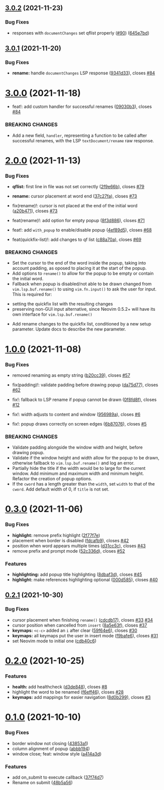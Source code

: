 ## [3.0.2](https://github.com/filipdutescu/renamer.nvim/compare/v3.0.1...v3.0.2) (2021-11-23)


### Bug Fixes

* responses with `documentChanges` set qflist properly ([#90](https://github.com/filipdutescu/renamer.nvim/issues/90)) ([645e7bd](https://github.com/filipdutescu/renamer.nvim/commit/645e7bd7a18f017f05f1f5ccf54331a510c93652))



## [3.0.1](https://github.com/filipdutescu/renamer.nvim/compare/v3.0.0...v3.0.1) (2021-11-20)


### Bug Fixes

* **rename:** handle `documentChanges` LSP response ([9341d33](https://github.com/filipdutescu/renamer.nvim/commit/9341d338dd025029a904ad32784f6bd31f37d2c8)), closes [#84](https://github.com/filipdutescu/renamer.nvim/issues/84)



# [3.0.0](https://github.com/filipdutescu/renamer.nvim/compare/v2.0.0...v3.0.0) (2021-11-18)


* feat!: add custom handler for successful renames ([09030b3](https://github.com/filipdutescu/renamer.nvim/commit/09030b3286b794ccf86251604e331d5fe66ad3e8)), closes [#84](https://github.com/filipdutescu/renamer.nvim/issues/84)


### BREAKING CHANGES

* Add a new field, `handler`, representing a function
to be called after successful renames, with the LSP
`textDocument/rename` raw response.



# [2.0.0](https://github.com/filipdutescu/renamer.nvim/compare/v1.0.0...v2.0.0) (2021-11-13)


### Bug Fixes

* **qflist:** first line in file was not set correctly ([2f9e66b](https://github.com/filipdutescu/renamer.nvim/commit/2f9e66b12cc115c3c8ad3aac360fb94d76f60bce)), closes [#79](https://github.com/filipdutescu/renamer.nvim/issues/79)
* **rename:** cursor placement at word end ([37c27fa](https://github.com/filipdutescu/renamer.nvim/commit/37c27fa77571ba9a81d06e148500fad9638bbe42)), closes [#73](https://github.com/filipdutescu/renamer.nvim/issues/73)


* fix(rename)!: cursor is not placed at the end of the initial word ([a20b471](https://github.com/filipdutescu/renamer.nvim/commit/a20b471c9be59445ddd21d16885a567790dca147)), closes [#73](https://github.com/filipdutescu/renamer.nvim/issues/73)
* feat(rename)!: add option for empty popup ([8f3d886](https://github.com/filipdutescu/renamer.nvim/commit/8f3d8864f22d118f4be886ed1c5fa94ec484784d)), closes [#71](https://github.com/filipdutescu/renamer.nvim/issues/71)
* feat!: add `with_popup` to enable/disable popup ([4ef89d5](https://github.com/filipdutescu/renamer.nvim/commit/4ef89d5057b5d89a7701bd1272dccd2aaabe912c)), closes [#68](https://github.com/filipdutescu/renamer.nvim/issues/68)
* feat(quickfix-list)!: add changes to qf list ([c88a70a](https://github.com/filipdutescu/renamer.nvim/commit/c88a70a917d99dbb49d6cf57477bfe469ea7067c)), closes [#69](https://github.com/filipdutescu/renamer.nvim/issues/69)


### BREAKING CHANGES

* Set the cursor to the end of the word inside the popup,
taking into account padding, as oposed to placing it at the start of the
popup.
* Add options to `rename()` to allow for the
popup to be empty or contain the initial word.
* Fallback when popup is disabled/not able to be drawn
changed from `vim.lsp.buf.rename()` to using `vim.fn.input()` to ask the
user for input. This is required for:

- setting the quickfix list with the resulting changes
- preserving non-GUI input alternative, since Neovim 0.5.2+ will have
  its own interface for `vim.lsp.buf.rename()`
* Add rename changes to the quickfix list, conditioned
by a new setup parameter. Update docs to describe the new parameter.



# [1.0.0](https://github.com/filipdutescu/renamer.nvim/compare/v0.3.0...v1.0.0) (2021-11-08)


### Bug Fixes

* removed renaming as empty string ([b20cc39](https://github.com/filipdutescu/renamer.nvim/commit/b20cc399b8ea24011bf78f17477432d1500df9b0)), closes [#57](https://github.com/filipdutescu/renamer.nvim/issues/57)


* fix(padding)!: validate padding before drawing popup ([da75d77](https://github.com/filipdutescu/renamer.nvim/commit/da75d77397498b2fe8ea0206aec2486ed8325fbf)), closes [#62](https://github.com/filipdutescu/renamer.nvim/issues/62)
* fix!: fallback to LSP rename if popup cannot be drawn ([0f8fd8f](https://github.com/filipdutescu/renamer.nvim/commit/0f8fd8f9315d18a3637fe1c95bfd8cc315e9bb6e)), closes [#12](https://github.com/filipdutescu/renamer.nvim/issues/12)
* fix!: width adjusts to content and window ([956989a](https://github.com/filipdutescu/renamer.nvim/commit/956989a103f7e5441476ee00c02cfaac0432aaba)), closes [#6](https://github.com/filipdutescu/renamer.nvim/issues/6)
* fix!: popup draws correctly on screen edges ([6b87076](https://github.com/filipdutescu/renamer.nvim/commit/6b8707689a67d63fedaa1b0bac4ae1ef6e92d5ae)), closes [#5](https://github.com/filipdutescu/renamer.nvim/issues/5)


### BREAKING CHANGES

* Validate padding alongside the window width and
height, before drawing popup.
* Validate if the window height and width allow for the
popup to be drawn, otherwise fallback to `vim.lsp.buf.rename()` and log
an error.
* Partially hide the title if the width would be to large
for the current window. Add minimum and maximum width and minimum
height. Refactor the creation of popup options.
* If the `cword` has a length greater than the `width`,
set `width` to that of the `cword`. Add default width of 0, if `title`
is not set.



# [0.3.0](https://github.com/filipdutescu/renamer.nvim/compare/v0.2.1...v0.3.0) (2021-11-06)


### Bug Fixes

* **highlight:** remove prefix highlight ([2f77f7e](https://github.com/filipdutescu/renamer.nvim/commit/2f77f7e7e52b2b9f54b145f15d32bc934bb00117))
* placement when border is disabled ([fdcafb9](https://github.com/filipdutescu/renamer.nvim/commit/fdcafb93276c1638b43287cf76d72e520ddf8744)), closes [#42](https://github.com/filipdutescu/renamer.nvim/issues/42)
* position when word appears multiple times ([d31cc3c](https://github.com/filipdutescu/renamer.nvim/commit/d31cc3c5326d1ddde97c2f75c33ec4da713a2aff)), closes [#43](https://github.com/filipdutescu/renamer.nvim/issues/43)
* remove prefix and prompt mode ([52c336d](https://github.com/filipdutescu/renamer.nvim/commit/52c336d003c9b9dd1b1326a3f7199bf147270860)), closes [#52](https://github.com/filipdutescu/renamer.nvim/issues/52)


### Features

* **highlighting:** add popup title highlighting ([8dbaf3d](https://github.com/filipdutescu/renamer.nvim/commit/8dbaf3d225db2f42713b65a20a8ed0eebed2c08b)), closes [#45](https://github.com/filipdutescu/renamer.nvim/issues/45)
* **highlight:** make references highlighting optional ([000d585](https://github.com/filipdutescu/renamer.nvim/commit/000d585342e14031aa754d25ec1919cce0800f39)), closes [#40](https://github.com/filipdutescu/renamer.nvim/issues/40)



## [0.2.1](https://github.com/filipdutescu/renamer.nvim/compare/v0.2.0...v0.2.1) (2021-10-30)


### Bug Fixes

* cursor placement when finishing `rename()` ([cdcdb17](https://github.com/filipdutescu/renamer.nvim/commit/cdcdb1760822240d9a93cd0f08f10f39d190c7c4)), closes [#33](https://github.com/filipdutescu/renamer.nvim/issues/33) [#34](https://github.com/filipdutescu/renamer.nvim/issues/34)
* cursor position when cancelled from `insert` ([8a5e63f](https://github.com/filipdutescu/renamer.nvim/commit/8a5e63f68f47cb3cfac82fd57a36143b1881e8d3)), closes [#37](https://github.com/filipdutescu/renamer.nvim/issues/37)
* **keymaps:** `<c-c>` added an `i` after clear ([59f64e6](https://github.com/filipdutescu/renamer.nvim/commit/59f64e68d69986410d9d77eec76a1cf0aeadaff6)), closes [#30](https://github.com/filipdutescu/renamer.nvim/issues/30)
* **keymaps:** all keymaps put the user in insert mode ([f9bafe6](https://github.com/filipdutescu/renamer.nvim/commit/f9bafe66c00780c34a8d86e035525cb6cb77bb2a)), closes [#31](https://github.com/filipdutescu/renamer.nvim/issues/31)
* set Neovim mode to initial one ([cdb40c6](https://github.com/filipdutescu/renamer.nvim/commit/cdb40c61a3460a4bd879d6aa03e06b03083a653a))



# [0.2.0](https://github.com/filipdutescu/renamer.nvim/compare/v0.1.0...v0.2.0) (2021-10-25)


### Features

* **health:** add healthcheck ([d3de848](https://github.com/filipdutescu/renamer.nvim/commit/d3de84826aa4c8c2a39745e5976d71ebecea3f2b)), closes [#8](https://github.com/filipdutescu/renamer.nvim/issues/8)
* highlight the word to be renamed ([f6eff46](https://github.com/filipdutescu/renamer.nvim/commit/f6eff46fa1529a4323d0cc048744a0b5bd912f97)), closes [#28](https://github.com/filipdutescu/renamer.nvim/issues/28)
* **keymaps:** add mappings for easier navigation ([8d0b299](https://github.com/filipdutescu/renamer.nvim/commit/8d0b2991d8b78c1c6ce46b589be79b68cda37341)), closes [#3](https://github.com/filipdutescu/renamer.nvim/issues/3)



# [0.1.0](https://github.com/filipdutescu/renamer.nvim/compare/43853a17491d05aaf6b8f93ad9a838ef7fb523f0...v0.1.0) (2021-10-10)


### Bug Fixes

* border window not closing ([43853a1](https://github.com/filipdutescu/renamer.nvim/commit/43853a17491d05aaf6b8f93ad9a838ef7fb523f0))
* column alignment of popup ([abbb194](https://github.com/filipdutescu/renamer.nvim/commit/abbb194a89fbddea16acec1b90aa2fcfcb8c309d))
* window close; feat: window style ([a414a3d](https://github.com/filipdutescu/renamer.nvim/commit/a414a3db98eb472d877a05429737408462e43f3d))


### Features

* add on_submit to execute callback ([37f74d7](https://github.com/filipdutescu/renamer.nvim/commit/37f74d7f438f12e2d5451c6c2ddb41ec5c02e249))
* Rename on submit ([48b5a56](https://github.com/filipdutescu/renamer.nvim/commit/48b5a5600cff49bd40693a562b62c2c6a3ee41b5))



